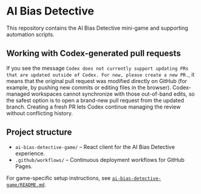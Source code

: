 # AI Bias Detective

This repository contains the AI Bias Detective mini-game and supporting automation scripts.

## Working with Codex-generated pull requests

If you see the message `Codex does not currently support updating PRs that are updated outside of Codex. For now, please create a new PR.`, it means that the original pull request was modified directly on GitHub (for example, by pushing new commits or editing files in the browser). Codex-managed workspaces cannot synchronize with those out-of-band edits, so the safest option is to open a brand-new pull request from the updated branch. Creating a fresh PR lets Codex continue managing the review without conflicting history.

## Project structure

- `ai-bias-detective-game/` – React client for the AI Bias Detective experience.
- `.github/workflows/` – Continuous deployment workflows for GitHub Pages.

For game-specific setup instructions, see [`ai-bias-detective-game/README.md`](ai-bias-detective-game/README.md).
